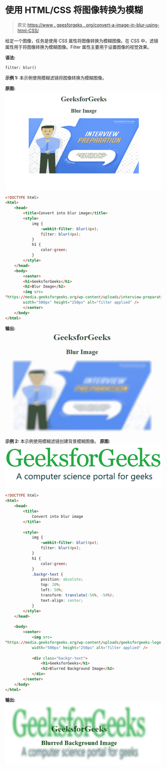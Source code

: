 # 使用 HTML/CSS 将图像转换为模糊

> 原文:[https://www . geesforgeks . org/convert-a-image-in-blur-using-html-CSS/](https://www.geeksforgeeks.org/convert-an-image-into-blur-using-html-css/)

给定一个图像，任务是使用 CSS 属性将图像转换为模糊图像。在 CSS 中，滤镜属性用于将图像转换为模糊图像。Filter 属性主要用于设置图像的视觉效果。

**语法:**

```html
filter: blur()

```

**示例 1:** 本示例使用模糊滤镜将图像转换为模糊图像。

**原图:**
![](img/3078dac92dca2c58e7e25dd9979b36a6.png)

```html
<!DOCTYPE html> 
<html> 
    <head> 
        <title>Convert into blur image</title> 
        <style> 
            img { 
                -webkit-filter: blur(4px); 
                filter: blur(4px); 
            } 
            h1 { 
                color:green; 
            } 
        </style> 
    </head> 
    <body> 
        <center> 
        <h1>GeeksforGeeks</h1> 
        <h2>Blur Image</h2> 
        <img src= 
"https://media.geeksforgeeks.org/wp-content/uploads/interview-preparation-2.png"
        width="500px" height="250px" alt="filter applied" /> 
        </center> 
    </body> 
</html> 
```

**输出:**
![](img/4bbbfb3c93ec45650912bc06a2b5e320.png)

**示例 2:** 本示例使用模糊滤镜创建背景模糊图像。
**原图:**
![](img/506d5b06554d6ff2062e8b2e9814593f.png)

```html
<!DOCTYPE html> 
<html> 
    <head> 
        <title>
            Convert into blur image
        </title> 

        <style> 
            img { 
                -webkit-filter: blur(4px); 
                filter: blur(4px); 
            } 
            h1 { 
                color:green; 
            } 
            .backgr-text {
                position: absolute;
                top: 20%;
                left: 50%;
                transform: translate(-50%, -50%);
                text-align: center;
            }
        </style> 
    </head> 

    <body> 
        <center> 
            <img src= 
"https://media.geeksforgeeks.org/wp-content/uploads/geeksforgeeks-logo.png"
            width="500px" height="250px" alt="filter applied" /> 

            <div class="backgr-text">
                <h1>GeeksforGeeks</h1>
                <h2>Blurred Background Image</h2>
            </div>
        </center> 
    </body> 
</html>                    
```

**输出:**
![](img/d8a80f9ffd5bf4dcd1dfb9ee458dbf84.png)